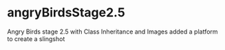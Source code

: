 # angryBirdsStage2.5
Angry Birds stage 2.5 with Class Inheritance and Images
added a platform to create a slingshot
